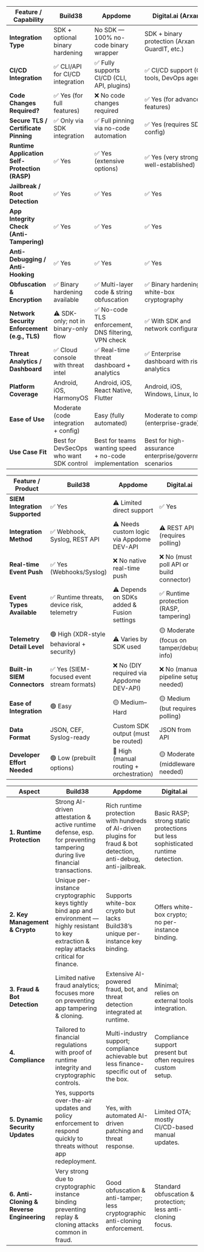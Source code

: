| Feature / Capability                           | **Build38**                             | **Appdome**                                           | **Digital.ai (Arxan)**                                  |
| ---------------------------------------------- | --------------------------------------- | ----------------------------------------------------- | ------------------------------------------------------- |
| **Integration Type**                           | SDK + optional binary hardening         | No SDK — 100% no-code binary wrapper                  | SDK + binary protection (Arxan GuardIT, etc.)           |
| **CI/CD Integration**                          | ✅ CLI/API for CI/CD integration         | ✅ Fully supports CI/CD (CLI, API, plugins)            | ✅ CI/CD support (CLI tools, DevOps agent)               |
| **Code Changes Required?**                     | ✅ Yes (for full features)               | ❌ No code changes required                            | ✅ Yes (for advanced features)                           |
| **Secure TLS / Certificate Pinning**           | ✅ Only via SDK integration              | ✅ Full pinning via no-code automation                 | ✅ Yes (requires SDK + config)                           |
| **Runtime Application Self-Protection (RASP)** | ✅ Yes                                   | ✅ Yes (extensive options)                             | ✅ Yes (very strong, well-established)                   |
| **Jailbreak / Root Detection**                 | ✅ Yes                                   | ✅ Yes                                                 | ✅ Yes                                                   |
| **App Integrity Check (Anti-Tampering)**       | ✅ Yes                                   | ✅ Yes                                                 | ✅ Yes                                                   |
| **Anti-Debugging / Anti-Hooking**              | ✅ Yes                                   | ✅ Yes                                                 | ✅ Yes                                                   |
| **Obfuscation & Encryption**                   | ✅ Binary hardening available            | ✅ Multi-layer code & string obfuscation               | ✅ Binary hardening & white-box cryptography             |
| **Network Security Enforcement (e.g., TLS)**   | ⚠️ SDK-only; not in binary-only flow    | ✅ No-code TLS enforcement, DNS filtering, VPN check   | ✅ With SDK and network configuration                    |
| **Threat Analytics / Dashboard**               | ✅ Cloud console with threat intel       | ✅ Real-time threat dashboard + analytics              | ✅ Enterprise dashboard with risk analytics              |
| **Platform Coverage**                          | Android, iOS, HarmonyOS                 | Android, iOS, React Native, Flutter                   | Android, iOS, Windows, Linux, IoT                       |
| **Ease of Use**                                | Moderate (code integration + config)    | Easy (fully automated)                                | Moderate to complex (enterprise-grade)                  |
| **Use Case Fit**                               | Best for DevSecOps who want SDK control | Best for teams wanting speed + no-code implementation | Best for high-assurance enterprise/government scenarios |



| Feature / Product              | **Build38**                               | **Appdome**                                | **Digital.ai**                           |
| ------------------------------ | ----------------------------------------- | ------------------------------------------ | ---------------------------------------- |
| **SIEM Integration Supported** | ✅ Yes                                     | ⚠️ Limited direct support                  | ✅ Yes                                    |
| **Integration Method**         | ✅ Webhook, Syslog, REST API               | ⚠️ Needs custom logic via Appdome DEV-API  | ⚠️ REST API (requires polling)           |
| **Real-time Event Push**       | ✅ Yes (Webhooks/Syslog)                   | ❌ No native real-time push                 | ❌ No (must poll API or build connector)  |
| **Event Types Available**      | ✅ Runtime threats, device risk, telemetry | ⚠️ Depends on SDKs added & Fusion settings | ✅ Runtime protection (RASP, tampering)   |
| **Telemetry Detail Level**     | 🟢 High (XDR-style behavioral + security) | ⚠️ Varies by SDK used                      | 🟡 Moderate (focus on tamper/debug info) |
| **Built-in SIEM Connectors**   | ✅ Yes (SIEM-focused event stream formats) | ❌ No (DIY required via Appdome DEV-API)    | ❌ No (manual pipeline setup needed)      |
| **Ease of Integration**        | 🟢 Easy                                   | 🟡 Medium–Hard                             | 🟡 Medium (but requires polling)         |
| **Data Format**                | JSON, CEF, Syslog-ready                   | Custom SDK output (must be routed)         | JSON from API                            |
| **Developer Effort Needed**    | 🟢 Low (prebuilt options)                 | 🔴 High (manual routing + orchestration)   | 🟡 Moderate (middleware needed)          |



| Aspect                                    | Build38                                                                                                                                             | Appdome                                                                                                           | Digital.ai                                                                      |
| ----------------------------------------- | --------------------------------------------------------------------------------------------------------------------------------------------------- | ----------------------------------------------------------------------------------------------------------------- | ------------------------------------------------------------------------------- |
| **1. Runtime Protection**                 | Strong AI-driven attestation & active runtime defense, esp. for preventing tampering during live financial transactions.                            | Rich runtime protection with hundreds of AI-driven plugins for fraud & bot detection, anti-debug, anti-jailbreak. | Basic RASP; strong static protections but less sophisticated runtime detection. |
| **2. Key Management & Crypto**            | Unique per-instance cryptographic keys tightly bind app and environment — highly resistant to key extraction & replay attacks critical for finance. | Supports white-box crypto but lacks Build38’s unique per-instance key binding.                                    | Offers white-box crypto; no per-instance binding.                               |
| **3. Fraud & Bot Detection**              | Limited native fraud analytics; focuses more on preventing app tampering & cloning.                                                                 | Extensive AI-powered fraud, bot, and threat detection integrated at runtime.                                      | Minimal; relies on external tools integration.                                  |
| **4. Compliance**                         | Tailored to financial regulations with proof of runtime integrity and cryptographic controls.                                                       | Multi-industry support; compliance achievable but less finance-specific out of the box.                           | Compliance support present but often requires custom setup.                     |
| **5. Dynamic Security Updates**           | Yes, supports over-the-air updates and policy enforcement to respond quickly to threats without app redeployment.                                   | Yes, with automated AI-driven patching and threat response.                                                       | Limited OTA; mostly CI/CD-based manual updates.                                 |
| **6. Anti-Cloning & Reverse Engineering** | Very strong due to cryptographic instance binding preventing replay & cloning attacks common in fraud.                                              | Good obfuscation & anti-tamper; less cryptographic anti-cloning enforcement.                                      | Standard obfuscation & protection; less anti-cloning focus.                     |
